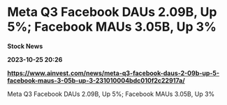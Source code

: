 # Meta Q3 Facebook DAUs 2.09B, Up 5%; Facebook MAUs 3.05B, Up 3%
**Stock News**

**2023-10-25 20:26**

**https://www.ainvest.com/news/meta-q3-facebook-daus-2-09b-up-5-facebook-maus-3-05b-up-3-231010004bdc010f2c22917a/**

Meta Q3 Facebook DAUs 2.09B, Up 5%; Facebook MAUs 3.05B, Up 3%